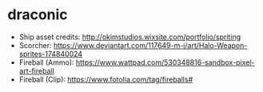 # draconic
* Ship asset credits: http://okimstudios.wixsite.com/portfolio/spriting
* Scorcher: https://www.deviantart.com/117649-m-i/art/Halo-Weapon-sprites-174840024
* Fireball (Ammo): https://www.wattpad.com/530348816-sandbox-pixel-art-fireball
* Fireball (Clip): https://www.fotolia.com/tag/fireballs#

